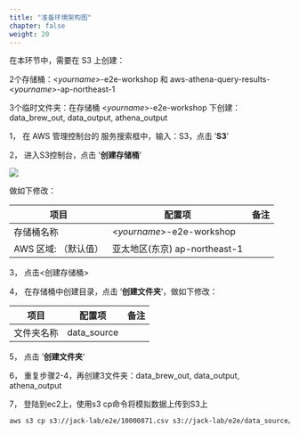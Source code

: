 ```yaml
---
title: "准备环境架构图"
chapter: false
weight: 20
---
```


在本环节中，需要在 S3 上创建：

2个存储桶：<*yourname*>-e2e-workshop 和 aws-athena-query-results-<*yourname*>-ap-northeast-1

3个临时文件夹：在存储桶 <*yourname*>-e2e-workshop 下创建：data_brew_out, data_output, athena_output



1， 在 AWS 管理控制台的 服务搜索框中，输入：S3，点击 ’**S3**’

2， 进入S3控制台，点击 ’**创建存储桶**’

![](/images/LakeHouse/3_0_1_CreateS3Bucket.png)

做如下修改：

| 项目         | 配置项                        | 备注 |
| -------------------- | -------------------------------- | -------------------- |
| 存储桶名称           | <*yourname*>-e2e-workshop     |  |
| AWS 区域: （默认值） | 亚太地区(东京) ap-northeast-1 |  |

3， 点击<创建存储桶>

4， 在存储桶中创建目录，点击 ’**创建文件夹**’，做如下修改：

| 项目       | 配置项      | 备注 |
| ---------- | ----------- | ---- |
| 文件夹名称 | data_source |      |

5， 点击 ’**创建文件夹**’

6， 重复步骤2-4，再创建3文件夹：data_brew_out, data_output, athena_output

7， 登陆到ec2上，使用s3 cp命令将模拟数据上传到S3上

~~~ bash
aws s3 cp s3://jack-lab/e2e/10000871.csv s3://jack-lab/e2e/data_source/10000871.csv
~~~

